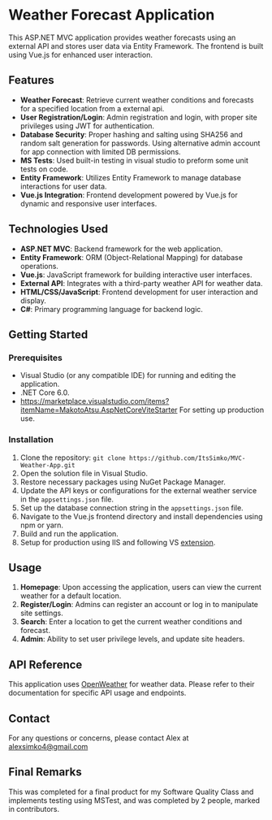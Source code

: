# Weather Forecast Application

This ASP.NET MVC application provides weather forecasts using an external API and stores user data via Entity Framework. The frontend is built using Vue.js for enhanced user interaction.

## Features

- **Weather Forecast**: Retrieve current weather conditions and forecasts for a specified location from a external api.
- **User Registration/Login**: Admin registration and login, with proper site privileges using JWT for authentication.
- **Database Security**: Proper hashing and salting using SHA256 and random salt generation for passwords. Using alternative admin account for app connection with limited DB permissions.
- **MS Tests**: Used built-in testing in visual studio to preform some unit tests on code.
- **Entity Framework**: Utilizes Entity Framework to manage database interactions for user data.
- **Vue.js Integration**: Frontend development powered by Vue.js for dynamic and responsive user interfaces.

## Technologies Used

- **ASP.NET MVC**: Backend framework for the web application.
- **Entity Framework**: ORM (Object-Relational Mapping) for database operations.
- **Vue.js**: JavaScript framework for building interactive user interfaces.
- **External API**: Integrates with a third-party weather API for weather data.
- **HTML/CSS/JavaScript**: Frontend development for user interaction and display.
- **C#**: Primary programming language for backend logic.

## Getting Started

### Prerequisites

- Visual Studio (or any compatible IDE) for running and editing the application.
- .NET Core 6.0.
- https://marketplace.visualstudio.com/items?itemName=MakotoAtsu.AspNetCoreViteStarter For setting up production use.

### Installation

1. Clone the repository: `git clone https://github.com/ItsSimko/MVC-Weather-App.git`
2. Open the solution file in Visual Studio.
3. Restore necessary packages using NuGet Package Manager.
4. Update the API keys or configurations for the external weather service in the `appsettings.json` file.
5. Set up the database connection string in the `appsettings.json` file.
6. Navigate to the Vue.js frontend directory and install dependencies using npm or yarn.
7. Build and run the application.
8. Setup for production using IIS and following VS [extension](https://marketplace.visualstudio.com/items?itemName=MakotoAtsu.AspNetCoreViteStarter).

## Usage

1. **Homepage**: Upon accessing the application, users can view the current weather for a default location.
2. **Register/Login**: Admins can register an account or log in to manipulate site settings.
3. **Search**: Enter a location to get the current weather conditions and forecast.
4.  **Admin**: Ability to set user privilege levels, and update site headers.

## API Reference

This application uses [OpenWeather](https://openweathermap.org/) for weather data. Please refer to their documentation for specific API usage and endpoints.


## Contact
For any questions or concerns, please contact Alex at alexsimko4@gmail.com

## Final Remarks
This was completed for a final product for my Software Quality Class and implements testing using MSTest, and was completed by 2 people, marked in contributors.

